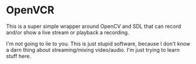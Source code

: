# OpenVCR

This is a super simple wrapper around OpenCV and SDL that can record and/or show a live stream or playback a recording.

I'm not going to lie to you.  This is just stupid software, because I don't know a darn thing about streaming/mixing video/audio.  I'm just trying to learn stuff here.
